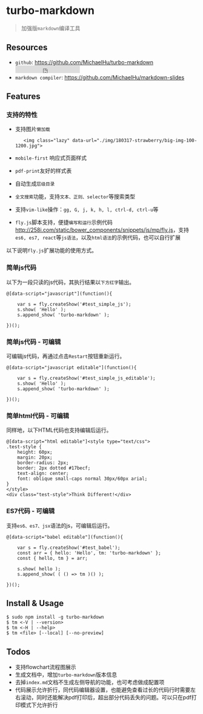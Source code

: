 # turbo-markdown

> 加强版`markdown`编译工具 


<style type="text/css">
@import "http://258i.com/static/bower_components/snippets/css/mp/style.css";
</style>
<script src="http://258i.com/static/bower_components/jquery/dist/jquery.min.js"></script>
<script src="http://258i.com/static/bower_components/snippets/js/mp/fly.js"></script>
<script src="http://258i.com/static/build/babel/babel.min.js"></script> 




## Resources

* `github`: <https://github.com/MichaelHu/turbo-markdown> <iframe src="http://258i.com/gbtn.html?user=MichaelHu&repo=turbo-markdown&type=star&count=true" frameborder="0" scrolling="0" width="170px" height="20px"></iframe>
* `markdown compiler`: <https://github.com/MichaelHu/markdown-slides>


## Features

### 支持的特性
 
* 支持图片`懒加载`

         <img class="lazy" data-url="./img/180317-strawberry/big-img-100-1200.jpg">

* `mobile-first` 响应式页面样式
* `pdf-print`友好的样式表
* 自动生成`层级目录`
* `全文搜索`功能，支持`文本、正则、selector`等搜索类型
* 支持`vim-like`操作：`gg, G, j, k, h, l, ctrl-d, ctrl-u`等
* `fly.js`脚本支持，便捷`编写和运行`示例代码 <http://258i.com/static/bower_components/snippets/js/mp/fly.js>，支持`es6, es7, react`等`js语法`，以及`html语法`的示例代码，也可以自行扩展


以下说明`fly.js`扩展功能的使用方式。


### 简单js代码

以下为一段只读的js代码，其执行结果以`下方红字`输出。

<div id="test_simple_js" class="test">
<div class="test-container">

    @[data-script="javascript"](function(){

        var s = fly.createShow('#test_simple_js');
        s.show( 'Hello' );
        s.append_show( 'turbo-markdown' );

    })();

</div>
<div class="test-console"></div>
<div class="test-panel">
</div>
</div>


### 简单js代码 - 可编辑

可编辑js代码，再通过点击`Restart`按钮重新运行。

<div id="test_simple_js_editable" class="test">
<div class="test-container">

    @[data-script="javascript editable"](function(){

        var s = fly.createShow('#test_simple_js_editable');
        s.show( 'Hello' );
        s.append_show( 'turbo-markdown' );

    })();

</div>
<div class="test-console"></div>
<div class="test-panel">
</div>
</div>



### 简单html代码 - 可编辑

同样地，以下HTML代码也支持编辑后运行。

<div id="test_simple_html" class="test">
<div class="test-container">

    @[data-script="html editable"]<style type="text/css">
    .test-style {
        height: 60px;
        margin: 20px;
        border-radius: 2px;
        border: 2px dotted #17becf;
        text-align: center;
        font: oblique small-caps normal 30px/60px arial;
    }
    </style>
    <div class="test-style">Think Different!</div>

</div>
<div class="test-console"></div>
<div class="test-panel">
</div>
</div>


### ES7代码 - 可编辑

支持`es6、es7、jsx`语法的js，可编辑后运行。

<div id="test_babel" class="test">
<div class="test-container">

    @[data-script="babel editable"](function(){

        var s = fly.createShow('#test_babel');
        const arr = { hello: 'Hello', tm: 'turbo-markdown' };
        const { hello, tm } = arr;
        
        s.show( hello );
        s.append_show( ( () => tm )() );

    })();

</div>
<div class="test-console"></div>
<div class="test-panel">
</div>
</div>




## Install & Usage

    $ sudo npm install -g turbo-markdown 
    $ tm <-V | --version>
    $ tm <-H | --help>
    $ tm <file> [--local] [--no-preview]


## Todos

* 支持flowchart流程图展示
* 生成文档中，增加`turbo-markdown`版本信息
* 去掉`index.md`文档不生成左侧导航的功能，也可考虑做成配置项
* 代码展示允许折行，同代码编辑器设置，也能避免查看过长的代码行时需要左右滚动，同时还能解决pdf打印后，超出部分代码丢失的问题。可以只在pdf打印模式下允许折行

